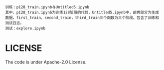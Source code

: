 



```代码介绍
训练：p128_train.ipynb与Untitled5.ipynb
其中，p128_train.ipynb为训练128阶段的代码，Untitled5.ipynb中，前两部分为生成数据，first_train，second_train，third_train三个函数为三个阶段。包含了训练和测试日志。
测试：explore.ipynb
```



# LICENSE
The code is under Apache-2.0 License.

